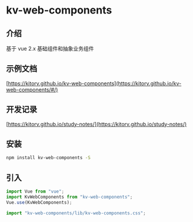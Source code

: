 # kv-web-components

## 介绍

基于 vue 2.x 基础组件和抽象业务组件

## 示例文档

[https://kitorv.github.io/kv-web-components](https://kitorv.github.io/kv-web-components/#/)

## 开发记录

[https://kitorv.github.io/study-notes/](https://kitorv.github.io/study-notes/)

## 安装

```bash
npm install kv-web-components -S
```

## 引入

```javascript
import Vue from "vue";
import KvWebComponents from "kv-web-components";
Vue.use(KvWebComponents);
```

```javascript
import "kv-web-components/lib/kv-web-components.css";
```
